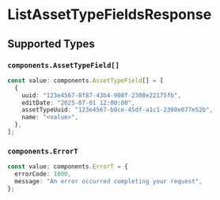 # ListAssetTypeFieldsResponse


## Supported Types

### `components.AssetTypeField[]`

```typescript
const value: components.AssetTypeField[] = [
  {
    uuid: "123e4567-8f87-43b4-908f-2308e22175fb",
    editDate: "2025-07-01 12:00:00",
    assetTypeUuid: "123e4567-b8ce-45df-a1c1-2308e077e52b",
    name: "<value>",
  },
];
```

### `components.ErrorT`

```typescript
const value: components.ErrorT = {
  errorCode: 1000,
  message: "An error occurred completing your request",
};
```

